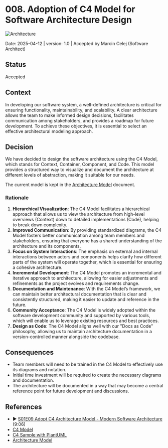 ﻿# 008. Adoption of C4 Model for Software Architecture Design
![Architecture](https://img.shields.io/badge/Architecture-darkviolet)

Date: 2025-04-12 | version: 1.0 | Accepted by Marcin Celej (Software Architect)

## Status

Accepted

## Context

In developing our software system, a well-defined architecture is critical for ensuring functionality, maintainability, and scalability.
A clear architecture allows the team to make informed design decisions, facilitates communication among stakeholders, and provides a roadmap for future development.
To achieve these objectives, it is essential to select an effective architectural modeling approach.

## Decision

We have decided to design the software architecture using the C4 Model, which stands for Context, Container, Component, and Code.
This model provides a structured way to visualize and document the architecture at different levels of abstraction, making it suitable for our needs.

The current model is kept in the [Architecture Model](../../architecture/Architecture%20Model.md) document.

### Rationale

1. **Hierarchical Visualization**: The C4 Model facilitates a hierarchical approach that allows us to view the architecture from high-level overviews (Context) down to detailed implementations (Code), helping to break down complexity.
2. **Improved Communication**: By providing standardized diagrams, the C4 Model fosters better communication among team members and stakeholders, ensuring that everyone has a shared understanding of the architecture and its components.
3. **Focus on System Interactions**: The emphasis on external and internal interactions between actors and components helps clarify how different parts of the system will operate together, which is essential for ensuring a cohesive architecture.
4. **Incremental Development**: The C4 Model promotes an incremental and iterative approach to architecture, allowing for easier adjustments and refinements as the project evolves and requirements change.
5. **Documentation and Maintenance**: With the C4 Model’s framework, we can maintain better architectural documentation that is clear and consistently structured, making it easier to update and reference in the future.
6. **Community Acceptance**: The C4 Model is widely adopted within the software development community and supported by various tools, which will enable us to leverage existing resources and best practices.
7. **Design as Code**: The C4 Model aligns well with our "Docs as Code" philosophy, allowing us to maintain architecture documentation in a version-controlled manner alongside the codebase.

## Consequences

* Team members will need to be trained in the C4 Model to effectively use its diagrams and notation.
* Initial time investment will be required to create the necessary diagrams and documentation.
* The architecture will be documented in a way that may become a central reference point for future development and discussions.

## References

* ▶️ [S01E09 Adopt C4 Architecture Model - Modern Software Architecture](https://youtu.be/3HncZiD_29o) (9:06)
* [C4 Model](https://c4model.com/)
* [C4 Sample with PlantUML](https://github.com/plantuml-stdlib/C4-PlantUML/blob/master/samples/C4CoreDiagrams.md)
* [Architecture Model](../../architecture/Architecture%20Model.md)